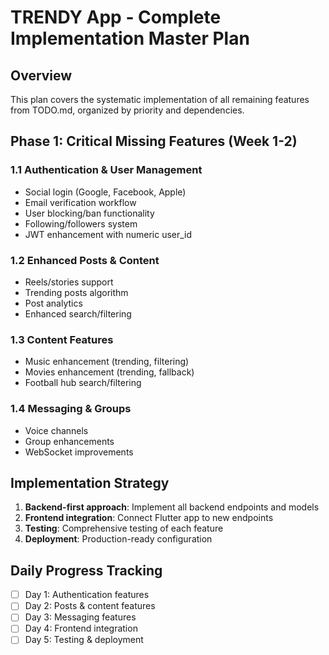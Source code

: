 # TRENDY App - Complete Implementation Master Plan

## Overview
This plan covers the systematic implementation of all remaining features from TODO.md, organized by priority and dependencies.

## Phase 1: Critical Missing Features (Week 1-2)

### 1.1 Authentication & User Management
- Social login (Google, Facebook, Apple)
- Email verification workflow
- User blocking/ban functionality
- Following/followers system
- JWT enhancement with numeric user_id

### 1.2 Enhanced Posts & Content
- Reels/stories support
- Trending posts algorithm
- Post analytics
- Enhanced search/filtering

### 1.3 Content Features
- Music enhancement (trending, filtering)
- Movies enhancement (trending, fallback)
- Football hub search/filtering

### 1.4 Messaging & Groups
- Voice channels
- Group enhancements
- WebSocket improvements

## Implementation Strategy
1. **Backend-first approach**: Implement all backend endpoints and models
2. **Frontend integration**: Connect Flutter app to new endpoints
3. **Testing**: Comprehensive testing of each feature
4. **Deployment**: Production-ready configuration

## Daily Progress Tracking
- [ ] Day 1: Authentication features
- [ ] Day 2: Posts & content features
- [ ] Day 3: Messaging features
- [ ] Day 4: Frontend integration
- [ ] Day 5: Testing & deployment
